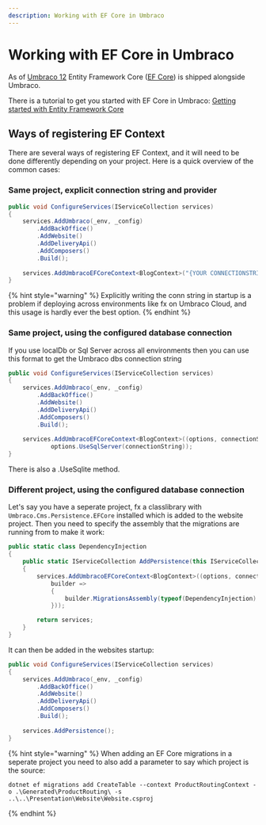 ```yaml
---
description: Working with EF Core in Umbraco
---
```


# Working with EF Core in Umbraco

As of [Umbraco 12](https://umbraco.com/blog/umbraco-12-release/#entity) Entity Framework Core ([EF Core](https://learn.microsoft.com/en-us/ef/core/)) is shipped alongside Umbraco.

There is a tutorial to get you started with EF Core in Umbraco: [Getting started with Entity Framework Core](../../tutorials/getting-started-with-entity-framework-core.md)

## Ways of registering EF Context

There are several ways of registering EF Context, and it will need to be done differently depending on your project. Here is a quick overview of the common cases:

### Same project, explicit connection string and provider

```csharp
public void ConfigureServices(IServiceCollection services)
{
    services.AddUmbraco(_env, _config)
        .AddBackOffice()
        .AddWebsite()
        .AddDeliveryApi()
        .AddComposers()
        .Build();
        
    services.AddUmbracoEFCoreContext<BlogContext>("{YOUR CONNECTIONSTRING HERE}", "{YOUR PROVIDER NAME HERE}");
}
```

{% hint style="warning" %}
Explicitly writing the conn string in startup is a problem if deploying across environments like fx on Umbraco Cloud, and this usage is hardly ever the best option.
{% endhint %}

### Same project, using the configured database connection

If you use localDb or Sql Server across all environments then you can use this format to get the Umbraco dbs connection string

```csharp
public void ConfigureServices(IServiceCollection services)
{
    services.AddUmbraco(_env, _config)
        .AddBackOffice()
        .AddWebsite()
        .AddDeliveryApi()
        .AddComposers()
        .Build();
        
    services.AddUmbracoEFCoreContext<BlogContext>((options, connectionString, providerName) =>
            options.UseSqlServer(connectionString));
}
```

There is also a .UseSqlite method.

### Different project, using the configured database connection

Let's say you have a seperate project, fx a classlibrary with `Umbraco.Cms.Persistence.EFCore` installed which is added to the website project. Then you need to specify the assembly that the migrations are running from to make it work:

```csharp
public static class DependencyInjection
{
    public static IServiceCollection AddPersistence(this IServiceCollection services)
    {
        services.AddUmbracoEFCoreContext<BlogContext>((options, connectionString, providerName) => options.UseSqlServer(connectionString,
            builder =>
            {
                builder.MigrationsAssembly(typeof(DependencyInjection).Assembly.GetName().FullName);
            }));

        return services;
    } 
}
```

It can then be added in the websites startup:

```csharp
public void ConfigureServices(IServiceCollection services)
{
    services.AddUmbraco(_env, _config)
        .AddBackOffice()
        .AddWebsite()
        .AddDeliveryApi()
        .AddComposers()
        .Build();
        
    services.AddPersistence();
}
```

{% hint style="warning" %}
When adding an EF Core migrations in a seperate project you need to also add a parameter to say which project is the source:
```
dotnet ef migrations add CreateTable --context ProductRoutingContext -o .\Generated\ProductRouting\ -s ..\..\Presentation\Website\Website.csproj
```
{% endhint %}